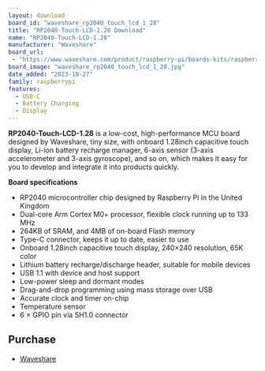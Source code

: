 ```yaml
---
layout: download
board_id: "waveshare_rp2040_touch_lcd_1_28"
title: "RP2040-Touch-LCD-1.28 Download"
name: "RP2040-Touch-LCD-1.28"
manufacturer: "Waveshare"
board_url:
 - "https://www.waveshare.com/product/raspberry-pi/boards-kits/raspberry-pi-pico-cat/rp2040-touch-lcd-1.28.htm"
board_image: "waveshare_rp2040_touch_lcd_1_28.jpg"
date_added: "2023-10-27"
family: raspberrypi
features:
  - USB-C
  - Battery Charging
  - Display
---
```


**RP2040-Touch-LCD-1.28** is a low-cost, high-performance MCU board designed by Waveshare, tiny size, with onboard 1.28inch capacitive touch display, Li-ion battery recharge manager, 6-axis sensor (3-axis accelerometer and 3-axis gyroscope), and so on, which makes it easy for you to develop and integrate it into products quickly.

**Board specifications**

- RP2040 microcontroller chip designed by Raspberry Pi in the United Kingdom
- Dual-core Arm Cortex M0+ processor, flexible clock running up to 133 MHz
- 264KB of SRAM, and 4MB of on-board Flash memory
- Type-C connector, keeps it up to date, easier to use
- Onboard 1.28inch capacitive touch display, 240×240 resolution, 65K color
- Lithium battery recharge/discharge header, suitable for mobile devices
- USB 1.1 with device and host support
- Low-power sleep and dormant modes
- Drag-and-drop programming using mass storage over USB
- Accurate clock and timer on-chip
- Temperature sensor
- 6 × GPIO pin via SH1.0 connector

## Purchase
* [Waveshare](https://www.waveshare.com/product/raspberry-pi/boards-kits/raspberry-pi-pico-cat/rp2040-touch-lcd-1.28.htm)
